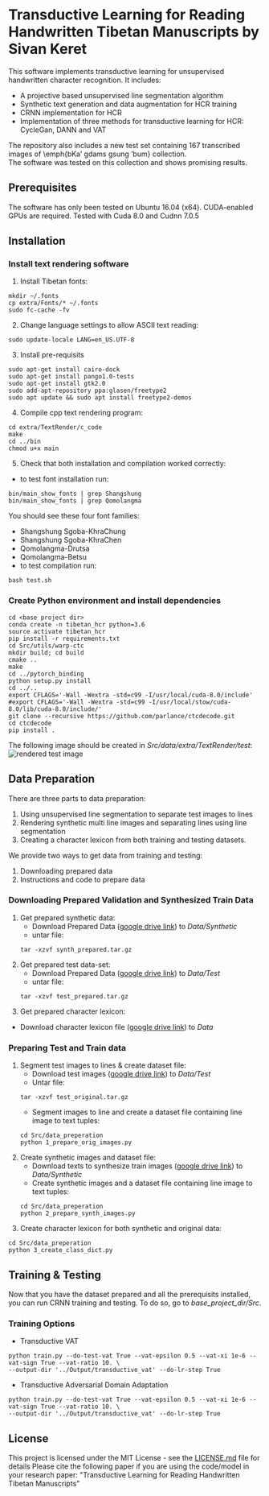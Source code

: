 # Transductive Learning for Reading Handwritten Tibetan Manuscripts by Sivan Keret

This software implements transductive learning for unsupervised handwritten character recognition. 
It includes:
- A projective based unsupervised line segmentation algorithm
- Synthetic text generation and data augmentation for HCR training
- CRNN implementation for HCR
- Implementation of three methods for transductive learning for HCR: CycleGan, DANN and VAT 

The repository also includes a new test set containing 167 transcribed images of \emph{bKa’ gdams gsung ’bum} collection. \
The software was tested on this collection and shows promising results.


## Prerequisites

The software has only been tested on Ubuntu 16.04 (x64). CUDA-enabled GPUs are required. 
Tested with Cuda 8.0 and Cudnn 7.0.5

## Installation

### Install text rendering software
1. Install Tibetan fonts:
```console
mkdir ~/.fonts
cp extra/Fonts/* ~/.fonts
sudo fc-cache -fv
``` 
2. Change language settings to allow ASCII text reading:
```console
sudo update-locale LANG=en_US.UTF-8
```
3. Install pre-requisits
```console
sudo apt-get install cairo-dock
sudo apt-get install pango1.0-tests
sudo apt-get install gtk2.0
sudo add-apt-repository ppa:glasen/freetype2
sudo apt update && sudo apt install freetype2-demos
``` 
4. Compile cpp text rendering program:
```console
cd extra/TextRender/c_code
make
cd ../bin
chmod u+x main
```
5. Check that both installation and compilation worked correctly:
- to test font installation run:
```console
bin/main_show_fonts | grep Shangshung
bin/main_show_fonts | grep Qomolangma
```
You should see these four font families:
   - Shangshung Sgoba-KhraChung
   - Shangshung Sgoba-KhraChen
   - Qomolangma-Drutsa
   - Qomolangma-Betsu
- to test compilation run:
```console
bash test.sh
```

### Create Python environment and install dependencies
```console
cd <base project dir>
conda create -n tibetan_hcr python=3.6
source activate tibetan_hcr
pip install -r requirements.txt
cd Src/utils/warp-ctc
mkdir build; cd build
cmake ..
make
cd ../pytorch_binding
python setup.py install
cd ../..
export CFLAGS='-Wall -Wextra -std=c99 -I/usr/local/cuda-8.0/include'
#export CFLAGS='-Wall -Wextra -std=c99 -I/usr/local/stow/cuda-8.0/lib/cuda-8.0/include/'
git clone --recursive https://github.com/parlance/ctcdecode.git
cd ctcdecode
pip install .

```

The following image should be created in *Src/data/extra/TextRender/test*:
![rendered test image](./docs/rendering_test.png "Image created by running 'bash test.sh'")

## Data Preparation 
There are three parts to data preparation:
1. Using unsupervised line segmentation to separate test images to lines
2. Rendering synthetic multi line images and separating lines using line segmentation
3. Creating a character lexicon from both training and testing datasets.

We provide two ways to get data from training and testing:
1. Downloading prepared data
2. Instructions and code to prepare data
### Downloading Prepared Validation and Synthesized Train Data
1. Get prepared synthetic data:
    - Download Prepared Data ([google drive link](https://drive.google.com/file/d/1Z_ar_ogYmCN_VFKGsav5nP12AN1_Dn3P/view?usp=sharing))
to *Data/Synthetic*
    - untar file:
    ```console
    tar -xzvf synth_prepared.tar.gz
    ```
2. Get prepared test data-set:
    - Download Prepared Data ([google drive link](https://drive.google.com/file/d/1ulgZVktJmnFMMOIn9zCb8Z_BLJ7J7--T/view?usp=sharing))
    to *Data/Test*
    - untar file:
    ```console
    tar -xzvf test_prepared.tar.gz
    ```
3. Get prepared character lexicon:
- Download character lexicon file ([google drive link](https://drive.google.com/file/d/1TFdYqYYEdpREfcQGfgECMm37czU8wqBw/view?usp=sharing))
    to *Data*
### Preparing Test and Train data
1. Segment test images to lines & create dataset file:
    - Download test images ([google drive link](https://drive.google.com/file/d/1ndn7uquU25J97_DK-V9FuMNN2AL65s1y/view?usp=sharing))
    to *Data/Test*
    - Untar file:
    ```console
    tar -xzvf test_original.tar.gz
    ```
    - Segment images to line and create a dataset file containing line image to text tuples:
    ```console
    cd Src/data_preperation
    python 1_prepare_orig_images.py
    ```
2. Create synthetic images and dataset file:
    - Download texts to synthesize train images ([google drive link](https://drive.google.com/file/d/1igUXljiJcDK7OUM7IQB5iHXC0Az63-o3/view?usp=sharing))
    to *Data/Synthetic*
    - Create synthetic images and a dataset file containing line image to text tuples:
    ```console
    cd Src/data_preperation
    python 2_prepare_synth_images.py
    ```
3. Create character lexicon for both synthetic and original data:
```console
cd Src/data_preperation
python 3_create_class_dict.py
```    
## Training & Testing
Now that you have the dataset prepared and all the prerequisits installed, you can run CRNN training and testing.
To do so, go to _base_project_dir/Src_.
### Training Options
- Transductive VAT
```console
python train.py --do-test-vat True --vat-epsilon 0.5 --vat-xi 1e-6 --vat-sign True --vat-ratio 10. \
--output-dir '../Output/transductive_vat' --do-lr-step True
```
- Transductive Adversarial Domain Adaptation
```console
python train.py --do-test-vat True --vat-epsilon 0.5 --vat-xi 1e-6 --vat-sign True --vat-ratio 10. \
--output-dir '../Output/transductive_vat' --do-lr-step True
```

## License
This project is licensed under the MIT License - see the [LICENSE.md](LICENSE.md) file for details
Please cite the following paper if you are using the code/model in your research paper:
"Transductive Learning for Reading Handwritten Tibetan Manuscripts"

